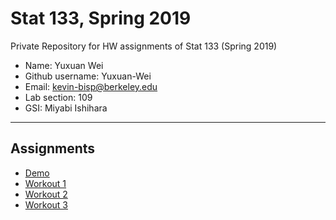 # Stat 133, Spring 2019

Private Repository for HW assignments of Stat 133 (Spring 2019)

- Name: Yuxuan Wei
- Github username: Yuxuan-Wei
- Email: kevin-bisp@berkeley.edu
- Lab section: 109
- GSI: Miyabi Ishihara

-----

## Assignments

- [Demo](demo)
- [Workout 1](workout01)
- [Workout 2](workout02)
- [Workout 3](workout03)


